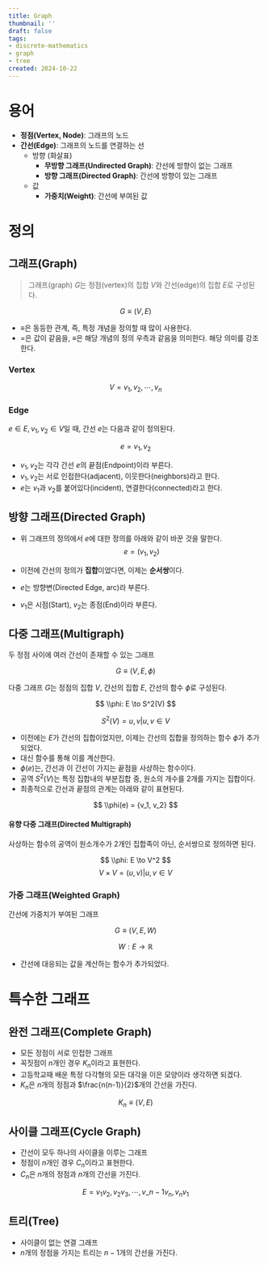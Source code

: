 ```yaml
---
title: Graph
thumbnail: ''
draft: false
tags:
- discrete-mathematics
- graph
- tree
created: 2024-10-22
---
```


# 용어

* **정점(Vertex, Node)**: 그래프의 노드
* **간선(Edge)**: 그래프의 노드를 연결하는 선
  * 방향 (화살표)
    * **무방향 그래프(Undirected Graph)**: 간선에 방향이 없는 그래프
    * **방향 그래프(Directed Graph)**: 간선에 방향이 있는 그래프
  * 값
    * **가중치(Weight)**: 간선에 부여된 값

# 정의

## 그래프(Graph)

 > 
 > 그래프(graph) $G$는 정점(vertex)의 집합 $V$와 간선(edge)의 집합 $E$로 구성된다.

$$
G \equiv (V, E)
$$

* $\equiv$은 동등한 관계, 즉, 특정 개념을 정의할 때 많이 사용한다.
* $=$은 값이 같음을, $\equiv$은 해당 개념의 정의 우측과 같음을 의미한다. 해당 의미를 강조한다.

### Vertex

$$
V = {v_1, v_2, \cdots, v_n}
$$

### Edge

$e \in E, v_1, v_2 \in V$일 때, 간선 $e$는 다음과 같이 정의된다.

$$
e = {v_1, v_2}  
$$

* $v_1, v_2$는 각각 간선 $e$의 끝점(Endpoint)이라 부른다.
* $v_1, v_2$는 서로 인접한다(adjacent), 이웃한다(neighbors)라고 한다.
* $e$는 $v_1$과 $v_2$를 붙어있다(incident), 연결한다(connected)라고 한다.

## 방향 그래프(Directed Graph)

* 위 그래프의 정의에서 $e$에 대한 정의를 아래와 같이 바꾼 것을 말한다.
  $$
  e = (v_1, v_2)
  $$

* 이전에 간선의 정의가 **집합**이었다면, 이제는 **순서쌍**이다.

* $e$는 방향변(Directed Edge, arc)라 부른다.

* $v_1$은 시점(Start), $v_2$는 종점(End)이라 부른다.

## 다중 그래프(Multigraph)

두 정점 사이에 여러 간선이 존재할 수 있는 그래프

$$
G \equiv (V, E, \phi)
$$

다중 그래프 $G$는 정점의 집합 $V$, 간선의 집합 $E$, 간선의 함수 $\phi$로 구성된다.

$$
\\phi: E \to S^2(V)
$$

$$
S^2(V) = {u, v} | u, v \in V 
$$

* 이전에는 $E$가 간선의 집합이었지만, 이제는 간선의 집합을 정의하는 함수 $\phi$가 추가되었다.
* 대신 함수를 통해 이를 계산한다.
* $\phi(e)$는, 간선과 이 간선이 가지는 끝점을 사상하는 함수이다.
* 공역 $S^2(V)$는 특정 집합내의 부분집합 중, 원소의 개수를 2개를 가지는 집합이다.
* 최종적으로 간선과 끝점의 관계는 아래와 같이 표현된다.

$$
\\phi(e) = {v_1, v_2}
$$

#### 유향 다중 그래프(Directed Multigraph)

사상하는 함수의 공역이 원소개수가 2개인 집합족이 아닌, 순서쌍으로 정의하면 된다.

$$
\\phi: E \to V^2
$$
$$
V \times V = {(u, v) | u, v \in V }
$$

### 가중 그래프(Weighted Graph)

간선에 가중치가 부여된 그래프

$$
G \equiv (V, E, W)
$$

$$
W: E \to \mathbb{R}
$$

* 간선에 대응되는 값을 계산하는 함수가 추가되었다.

# 특수한 그래프

## 완전 그래프(Complete Graph)

* 모든 정점이 서로 인접한 그래프
* 꼭짓점이 $n$개인 경우 $K_n$이라고 표현한다.
* 고등학교때 배운 특정 다각형의 모든 대각을 이은 모양이라 생각하면 되겠다.
* $K_n$은 $n$개의 정점과 $\frac{n(n-1)}{2}$개의 간선을 가진다.

$$
K_n \equiv (V, E)
$$

## 사이클 그래프(Cycle Graph)

* 간선이 모두 하나의 사이클을 이루는 그래프
* 정점이 $n$개인 경우 $C_n$이라고 표현한다.
* $C_n$은 $n$개의 정점과 $n$개의 간선을 가진다.

$$ 
E = {v_1v_2, v_2v_3, \cdots, v\_{n-1}v_n, v_nv_1}
$$

## 트리(Tree)

* 사이클이 없는 연결 그래프
* $n$개의 정점을 가지는 트리는 $n-1$개의 간선을 가진다.
